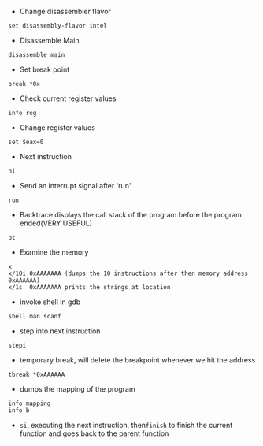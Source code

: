 * Change disassembler flavor
```
set disassembly-flavor intel
```

* Disassemble Main
```
disassemble main
```

* Set break point
```
break *0x
```

* Check current register values
```
info reg
```

* Change register values
```
set $eax=0
```

* Next instruction
```
ni
```

* Send an interrupt signal after 'run'
```
run
```

* Backtrace displays the call stack of the program before the program ended(VERY USEFUL)
```
bt
```

* Examine the memory
```
x
x/10i 0xAAAAAAA (dumps the 10 instructions after then memory address 0xAAAAAA)
x/1s  0xAAAAAAA prints the strings at location
```

* invoke shell in gdb
```
shell man scanf
```

* step into next instruction
```
stepi 
```

* temporary break, will delete the breakpoint whenever we hit the address
```
tbreak *0xAAAAAA
```

* dumps the mapping of the program
```
info mapping
info b
```

* `si`, executing the next instruction, then`finish` to finish the current function and goes back to the parent function
